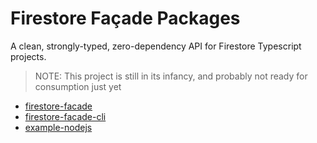 # Firestore Façade Packages

A clean, strongly-typed, zero-dependency API for Firestore Typescript projects.

> NOTE: This project is still in its infancy, and probably not ready for
> consumption just yet

- [firestore-facade](./packages/facade/README.md)
- [firestore-facade-cli](./packages/cli/README.md)
- [example-nodejs](./packages/example-nodejs/README.md)
